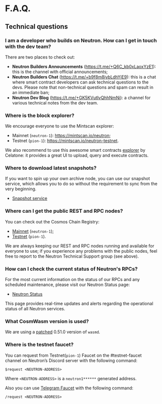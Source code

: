 # F.A.Q.

## Technical questions

### I am a developer who builds on Neutron. How can I get in touch with the dev team?

There are two places to check out:

- **Neutron Builders Announcements** (https://t.me/+Q6C_kb0xLaoxYzE1): this is the channel with official announcements;
- **Neutron Builders Chat** (https://t.me/+b9f8m8iybLdhYjE9): this is a chat where smart contract developers can ask
  technical questions to the devs. Please note that non-technical questions and spam can result in an immediate ban;
- **Neutron Dev Blog** (https://t.me/+GK5KVutIvQhhNmNi): a channel for various technical notes from the dev team.

### Where is the block explorer?

We encourage everyone to use the Mintscan explorer:

- Mainnet (`neutron-1`): https://mintscan.io/neutron;
- Testnet (`pion-1`): https://mintscan.io/neutron-testnet.

We also recommend to use this awesome smart contracts [explorer](https://neutron.celat.one/neutron-1) by Celatone: it provides a great UI to
upload, query and execute contracts.

### Where to download latest snapshots?

If you want to spin up your own archive node, you can use our snapshot service, which allows you to do so without the requirement to sync from the very beginning.

- [Snapshot service](https://snapshot.neutron.org)

### Where can I get the public REST and RPC nodes?

You can check out the Cosmos Chain Registry:

- [Mainnet](https://github.com/cosmos/chain-registry/blob/master/neutron/chain.json) (`neutron-1`);
- [Testnet](https://github.com/cosmos/chain-registry/blob/master/testnets/neutrontestnet/chain.json) (`pion-1`).

We are always keeping our REST and RPC nodes running and available for everyone to use; if you experience any problems
with the public nodes, feel free to report to the Neutron Technical Support group (see above).

### How can I check the current status of Neutron's RPCs?
For the most current information on the status of our RPCs and any scheduled maintenance, please visit our Neutron Status page:

 - [Neutron Status](https://neutron.betteruptime.com)

This page provides real-time updates and alerts regarding the operational status of all Neutron services.

### What CosmWasm version is used?

We are using a [patched](https://github.com/neutron-org/neutron/blob/5def8658ff80afe6851d3992afde0e002b7a82c8/go.mod#L257) 0.51.0 version of `wasmd`.

### Where is the testnet faucet?

You can request from Testnet(`pion-1`) Faucet on the #testnet-faucet channel on Neutron’s Discord server with the following command:

```text
$request <NEUTRON-ADDRESS>
```

Where `<NEUTRON-ADDRESS>` is a `neutron1******` generated address.

Also you can use [Telegram Faucet](https://t.me/+SyhWrlnwfCw2NGM6) with the following command:

```text
/request <NEUTRON-ADDRESS>
```
